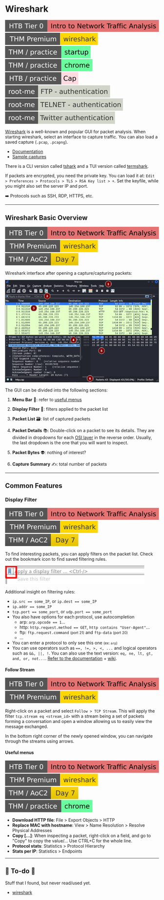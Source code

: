# Wireshark

[![intro_to_network_traffic_analysis](../../../../../cybersecurity/_badges/htb/intro_to_network_traffic_analysis.svg)](https://academy.hackthebox.com/course/preview/intro-to-network-traffic-analysis)
[![wireshark](../../../../../cybersecurity/_badges/thmp/wireshark.svg)](https://tryhackme.com/room/wireshark)
[![startup](../../../../../cybersecurity/_badges/thm-p/startup.svg)](https://tryhackme.com/room/startup)
[![chrome](../../../../../cybersecurity/_badges/thm-p/chrome.svg)](https://tryhackme.com/room/chrome)
[![cap](../../../../../cybersecurity/_badges/htb-p/cap.svg)](https://app.hackthebox.com/machines/Cap)
[![ftp_authentication](../../../../../cybersecurity/_badges/rootme/network/ftp_authentication.svg)](https://www.root-me.org/en/Challenges/Network/FTP-authentication)
[![telnet_authentication](../../../../../cybersecurity/_badges/rootme/network/telnet_authentication.svg)](https://www.root-me.org/en/Challenges/Network/TELNET-authentication)
[![twitter_authentication](../../../../../cybersecurity/_badges/rootme/network/twitter_authentication.svg)](https://www.root-me.org/en/Challenges/Network/Twitter-authentication-101)

<div class="row row-cols-lg-2"><div>

[Wireshark](https://www.wireshark.org/download.html) is a well-known and popular GUI for packet analysis. When starting wireshark, select an interface to capture traffic. You can also load a saved capture (`.pcap`, `.pcapng`).

* [Documentation](https://www.wireshark.org/docs/)
* [Sample captures](https://wiki.wireshark.org/SampleCaptures)

There is a CLI version called [tshark](/operating-systems/networking/commands/index.md#command-tshark) and a TUI version called [termshark](/operating-systems/networking/commands/index.md#command-termshark).
</div><div>

If packets are encrypted, you need the private key. You can load it at: `Edit > Preferences > Protocols > TLS > RSA Key list > +`. Set the keyfile, while you might also set the server IP and port.

➡️ Protocols such as SSH, RDP, HTTPS, etc.
</div></div>

<hr class="sep-both">

## Wireshark Basic Overview

[![intro_to_network_traffic_analysis](../../../../../cybersecurity/_badges/htb/intro_to_network_traffic_analysis.svg)](https://academy.hackthebox.com/course/preview/intro-to-network-traffic-analysis)
[![wireshark](../../../../../cybersecurity/_badges/thmp/wireshark.svg)](https://tryhackme.com/room/wireshark)
[![adventofcyber2](../../../../../cybersecurity/_badges/thm/adventofcyber2/day7.svg)](https://tryhackme.com/room/adventofcyber2)

<div class="row row-cols-lg-2"><div>

Wireshark interface after opening a capture/capturing packets:

![wireshark GUI](_images/wireshark.png)
</div><div>

The GUI can be divided into the following sections:

1. **Menu Bar** 🌾: refer to [useful menus](#useful-menus)

2. **Display Filter** 🥅: filters applied to the packet list

3. **Packet List** 🗃️: list of captured packets

4. **Packet Details** 📚: Double-click on a packet to see its details. They are divided in dropdowns for each [OSI layer](/operating-systems/networking/_knowledge/index.md#osi-model) in the reverse order. Usually, the last dropdown is the one that you will want to inspect.

5. **Packet Bytes** 👽: nothing of interest?

6. **Capture Summary** ✍️: total number of packets
</div></div>

<hr class="sep-both">

## Common Features

<div class="row row-cols-lg-2"><div>

### Display Filter

[![intro_to_network_traffic_analysis](../../../../../cybersecurity/_badges/htb/intro_to_network_traffic_analysis.svg)](https://academy.hackthebox.com/course/preview/intro-to-network-traffic-analysis)
[![wireshark](../../../../../cybersecurity/_badges/thmp/wireshark.svg)](https://tryhackme.com/room/wireshark)
[![adventofcyber2](../../../../../cybersecurity/_badges/thm/adventofcyber2/day7.svg)](https://tryhackme.com/room/adventofcyber2)

To find interesting packets, you can apply filters on the packet list. Check out the bookmark icon to find saved filtering rules.

![Filter icon](_images/filter.png)

Additional insight on filtering rules:

* `ip.src == some_IP`, or `ip.dest == some_IP`
* `ip.addr == some_IP`
* `tcp.port == some_port`, or `udp.port == some_port`
* You also have options for each protocol, use autocompletion
  * arp: `arp.opcode == 1`...
  * http: `http.request.method == GET`, `http contains "User-Agent"`...
  * ftp: `ftp.request.command` <small>(port 21)</small> and `ftp-data` <small>(port 20)</small>
  * ...
* You can enter a protocol to only see this one <small>(ex: `arp`)</small>
* You can use operators such as `==, !=, >, <, ...` and logical operators such as `&&, ||, !`. You can also use the text version: `eq, ne, lt, gt, and, or, not...`. [Refer to the documentation](https://www.wireshark.org/docs/wsug_html_chunked/ChWorkBuildDisplayFilterSection.html) + [wiki](https://gitlab.com/wireshark/wireshark/-/wikis/CaptureFilters).
</div><div>

#### Follow Stream

[![intro_to_network_traffic_analysis](../../../../../cybersecurity/_badges/htb/intro_to_network_traffic_analysis.svg)](https://academy.hackthebox.com/course/preview/intro-to-network-traffic-analysis)
[![wireshark](../../../../../cybersecurity/_badges/thmp/wireshark.svg)](https://tryhackme.com/room/wireshark)

Right-click on a packet and select `Follow > TCP Stream`. This will apply the filter `tcp.stream eq <stream_id>` with a stream being a set of packets forming a conversation and open a window allowing us to easily view the message exchanged.

In the bottom right corner of the newly opened window, you can navigate through the streams using arrows.

#### Useful menus

[![intro_to_network_traffic_analysis](../../../../../cybersecurity/_badges/htb/intro_to_network_traffic_analysis.svg)](https://academy.hackthebox.com/course/preview/intro-to-network-traffic-analysis)
[![wireshark](../../../../../cybersecurity/_badges/thmp/wireshark.svg)](https://tryhackme.com/room/wireshark)
[![adventofcyber2](../../../../../cybersecurity/_badges/thm/adventofcyber2/day7.svg)](https://tryhackme.com/room/adventofcyber2)
[![chrome](../../../../../cybersecurity/_badges/thm-p/chrome.svg)](https://tryhackme.com/room/chrome)

* **Download HTTP file**: File > Export Objects > HTTP
* **Replace MAC with hostname**: View > Name Resolution > Resolve Physical Addresses
* **Copy [...]**: When inspecting a packet, right-click on a field, and go to "Copy" to copy the value/... Use CTRL+C for the whole line.
* **Protocol stats**: Statistics > Protocol Hierarchy
* **Stats per IP**: Statistics > Endpoints
</div></div>

<hr class="sep-both">

## 👻 To-do 👻

Stuff that I found, but never read/used yet.

<div class="row row-cols-lg-2"><div>

* [wireshark](https://unit42.paloaltonetworks.com/wireshark-workshop-videos/)
</div><div>
</div></div>